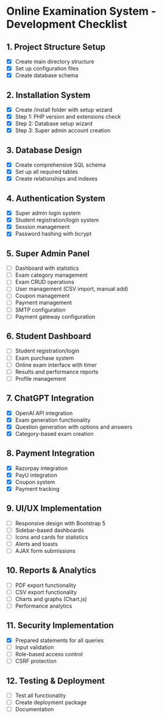 # Online Examination System - Development Checklist

## 1. Project Structure Setup
- [x] Create main directory structure
- [x] Set up configuration files
- [x] Create database schema

## 2. Installation System
- [x] Create /install folder with setup wizard
- [x] Step 1: PHP version and extensions check
- [x] Step 2: Database setup wizard
- [x] Step 3: Super admin account creation

## 3. Database Design
- [x] Create comprehensive SQL schema
- [x] Set up all required tables
- [x] Create relationships and indexes

## 4. Authentication System
- [x] Super admin login system
- [x] Student registration/login system
- [x] Session management
- [x] Password hashing with bcrypt

## 5. Super Admin Panel
- [ ] Dashboard with statistics
- [ ] Exam category management
- [ ] Exam CRUD operations
- [ ] User management (CSV import, manual add)
- [ ] Coupon management
- [ ] Payment management
- [ ] SMTP configuration
- [ ] Payment gateway configuration

## 6. Student Dashboard
- [ ] Student registration/login
- [ ] Exam purchase system
- [ ] Online exam interface with timer
- [ ] Results and performance reports
- [ ] Profile management

## 7. ChatGPT Integration
- [x] OpenAI API integration
- [x] Exam generation functionality
- [x] Question generation with options and answers
- [x] Category-based exam creation

## 8. Payment Integration
- [x] Razorpay integration
- [x] PayU integration
- [x] Coupon system
- [x] Payment tracking

## 9. UI/UX Implementation
- [ ] Responsive design with Bootstrap 5
- [ ] Sidebar-based dashboards
- [ ] Icons and cards for statistics
- [ ] Alerts and toasts
- [ ] AJAX form submissions

## 10. Reports & Analytics
- [ ] PDF export functionality
- [ ] CSV export functionality
- [ ] Charts and graphs (Chart.js)
- [ ] Performance analytics

## 11. Security Implementation
- [x] Prepared statements for all queries
- [ ] Input validation
- [ ] Role-based access control
- [ ] CSRF protection

## 12. Testing & Deployment
- [ ] Test all functionality
- [ ] Create deployment package
- [ ] Documentation
